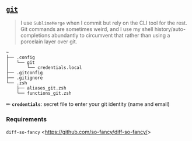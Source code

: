 ## [`git`](https://git-scm.com/)

> I use `SublimeMerge` when I commit but rely on the CLI tool for the rest.   
> Git commands are sometimes weird, and I use my shell history/auto-completions abundantly to circumvent that rather than using a porcelain layer over git.

~~~
~
├── .config
│   └── git
│       └── credentials.local
├── .gitconfig
├── .gitignore
└── .zsh
    ├── aliases_git.zsh
    └── functions_git.zsh
~~~

✏ **`credentials`**: secret file to enter your git identity (name and email)  

### Requirements

`diff-so-fancy` <<https://github.com/so-fancy/diff-so-fancy/>>